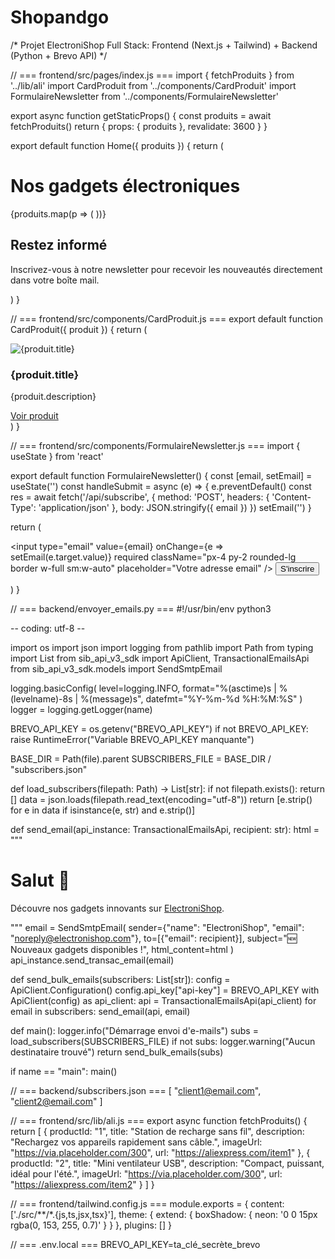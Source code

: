 # Shopandgo
/* Projet ElectroniShop Full Stack: Frontend (Next.js + Tailwind) + Backend (Python + Brevo API) */

// === frontend/src/pages/index.js === import { fetchProduits } from '../lib/ali' import CardProduit from '../components/CardProduit' import FormulaireNewsletter from '../components/FormulaireNewsletter'

export async function getStaticProps() { const produits = await fetchProduits() return { props: { produits }, revalidate: 3600 } }

export default function Home({ produits }) { return ( <div className="container mx-auto px-4 py-8"> <h1 className="text-3xl font-extrabold mb-6">Nos gadgets électroniques</h1>

<div className="grid grid-cols-1 sm:grid-cols-2 lg:grid-cols-3 gap-6">
    {produits.map(p => (
      <CardProduit key={p.productId} produit={p} />
    ))}
  </div>

  <section className="mt-12 bg-gray-100 p-6 rounded-lg text-center">
    <h2 className="text-2xl font-semibold mb-4">Restez informé</h2>
    <p className="mb-4">Inscrivez-vous à notre newsletter pour recevoir les nouveautés directement dans votre boîte mail.</p>
    <FormulaireNewsletter />
  </section>
</div>

) }

// === frontend/src/components/CardProduit.js === export default function CardProduit({ produit }) { return ( <div className="bg-white border border-gray-200 rounded-2xl shadow-lg hover:shadow-neon transition p-4"> <img src={produit.imageUrl} alt={produit.title} className="w-full h-48 object-cover rounded-xl mb-4" /> <h3 className="text-xl font-semibold mb-2">{produit.title}</h3> <p className="text-gray-600 mb-4">{produit.description}</p> <a href={produit.url} className="text-blue-500 underline hover:text-blue-700">Voir produit</a> </div> ) }

// === frontend/src/components/FormulaireNewsletter.js === import { useState } from 'react'

export default function FormulaireNewsletter() { const [email, setEmail] = useState('') const handleSubmit = async (e) => { e.preventDefault() const res = await fetch('/api/subscribe', { method: 'POST', headers: { 'Content-Type': 'application/json' }, body: JSON.stringify({ email }) }) setEmail('') }

return ( <form onSubmit={handleSubmit} className="flex flex-col sm:flex-row gap-2 justify-center"> <input type="email" value={email} onChange={e => setEmail(e.target.value)} required className="px-4 py-2 rounded-lg border w-full sm:w-auto" placeholder="Votre adresse email" /> <button type="submit" className="px-6 py-2 bg-blue-600 text-white rounded-lg hover:bg-blue-700"> S'inscrire </button> </form> ) }

// === backend/envoyer_emails.py === #!/usr/bin/env python3

-- coding: utf-8 --

import os import json import logging from pathlib import Path from typing import List from sib_api_v3_sdk import ApiClient, TransactionalEmailsApi from sib_api_v3_sdk.models import SendSmtpEmail

logging.basicConfig( level=logging.INFO, format="%(asctime)s | %(levelname)-8s | %(message)s", datefmt="%Y-%m-%d %H:%M:%S" ) logger = logging.getLogger(name)

BREVO_API_KEY = os.getenv("BREVO_API_KEY") if not BREVO_API_KEY: raise RuntimeError("Variable BREVO_API_KEY manquante")

BASE_DIR = Path(file).parent SUBSCRIBERS_FILE = BASE_DIR / "subscribers.json"

def load_subscribers(filepath: Path) -> List[str]: if not filepath.exists(): return [] data = json.loads(filepath.read_text(encoding="utf-8")) return [e.strip() for e in data if isinstance(e, str) and e.strip()]

def send_email(api_instance: TransactionalEmailsApi, recipient: str): html = """ <html><body><h1>Salut 👋</h1><p>Découvre nos gadgets innovants sur <a href='https://electronishop.com'>ElectroniShop</a>.</p></body></html> """ email = SendSmtpEmail( sender={"name": "ElectroniShop", "email": "noreply@electronishop.com"}, to=[{"email": recipient}], subject="🆕 Nouveaux gadgets disponibles !", html_content=html ) api_instance.send_transac_email(email)

def send_bulk_emails(subscribers: List[str]): config = ApiClient.Configuration() config.api_key["api-key"] = BREVO_API_KEY with ApiClient(config) as api_client: api = TransactionalEmailsApi(api_client) for email in subscribers: send_email(api, email)

def main(): logger.info("Démarrage envoi d'e-mails") subs = load_subscribers(SUBSCRIBERS_FILE) if not subs: logger.warning("Aucun destinataire trouvé") return send_bulk_emails(subs)

if name == "main": main()

// === backend/subscribers.json === [ "client1@email.com", "client2@email.com" ]

// === frontend/src/lib/ali.js === export async function fetchProduits() { return [ { productId: "1", title: "Station de recharge sans fil", description: "Rechargez vos appareils rapidement sans câble.", imageUrl: "https://via.placeholder.com/300", url: "https://aliexpress.com/item1" }, { productId: "2", title: "Mini ventilateur USB", description: "Compact, puissant, idéal pour l'été.", imageUrl: "https://via.placeholder.com/300", url: "https://aliexpress.com/item2" } ] }

// === frontend/tailwind.config.js === module.exports = { content: ['./src/**/*.{js,ts,jsx,tsx}'], theme: { extend: { boxShadow: { neon: '0 0 15px rgba(0, 153, 255, 0.7)' } } }, plugins: [] }

// === .env.local === BREVO_API_KEY=ta_clé_secrète_brevo
